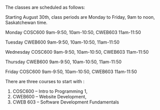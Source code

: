 The classes are scheduled as follows:

Starting August 30th, class periods are Monday to Friday, 9am to noon, Saskatchewan time.

Monday      COSC600 9am-9:50, 10am-10:50, CWEB603 11am-11:50

Tuesday      CWEB600 9am-9:50, 10am-10:50, 11am-11:50

Wednesday    COSC600 9am-9:50, 10am-10:50, CWEB603 11am-11:50

Thursday     CWEB600 9am-9:50, 10am-10:50, 11am-11:50

Friday      COSC600 9am-9:50, 10am-10:50, CWEB603 11am-11:50

There are three courses to start with :

1.  COSC600 – Intro to Programming 1, 
2. CWEB600 – Website Development, 
3. CWEB 603 – Software Development Fundamentals

